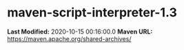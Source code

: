 # maven-script-interpreter-1.3

**Last Modified:** 2020-10-15 00:16:00.0
**Maven URL:** https://maven.apache.org/shared-archives/

